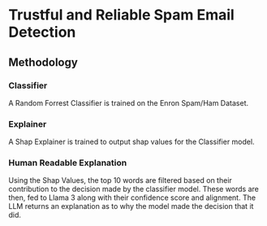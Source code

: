 # Trustful and Reliable Spam Email Detection

## Methodology
### Classifier
A Random Forrest Classifier is trained on the Enron Spam/Ham Dataset.

### Explainer
A Shap Explainer is trained to output shap values for the Classifier model.

### Human Readable Explanation
Using the Shap Values, the top 10 words are filtered based on their contribution to the decision made by the classifier model.
These words are then, fed to Llama 3 along with their confidence score and alignment.
The LLM returns an explanation as to why the model made the decision that it did.
